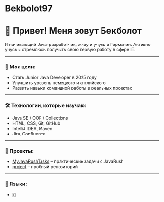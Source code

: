 # Bekbolot97

# 👋 Привет! Меня зовут Бекболот

Я начинающий Java-разработчик, живу и учусь в Германии. Активно учусь и стремлюсь получить свою первую работу в сфере IT.

---

### 🚀 Мои цели:
- Стать Junior Java Developer в 2025 году
- Улучшить уровень немецкого и английского
- Развить навыки командной работы в реальных проектах

---

### 🛠️ Технологии, которые изучаю:
- Java SE / OOP / Collections
- HTML, CSS, Git, GitHub
- IntelliJ IDEA, Maven
- Jira, Confluence

---

### 📂 Проекты:
- [MyJavaRushTasks](https://github.com/Bekbolot97/MyJavaRushTasks) – практические задачи с JavaRush
- [project](https://github.com/Bekbolot97/project) – пробный репозиторий

---

### 🧠 Языки:
- 🇩
